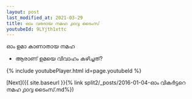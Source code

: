 ```yaml
---
layout: post
last_modified_at: 2021-03-29
title: ഓം വരദായ നമഹ ൧൦൮ ടൈംസ്
youtubeId: 9LYjth1xttc
---
```

 
 
 ഓം ഉമാ കാണാതായ നമഹ 
 
 -  ആരാണ് ഉമയെ വിവാഹം കഴിച്ചത്? 
 
  
 
  
 
 
 
 
 
 


{% include youtubePlayer.html id=page.youtubeId %}
 
[Next]({{ site.baseurl }}{% link  split2/_posts/2016-01-04-ഓം വികർട്ടറെ നമഹ ൧൦൮ ടൈംസ്.md%})
 
